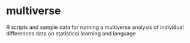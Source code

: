 # multiverse
R scripts and sample data for running a multiverse analysis of individual differences data on statistical learning and language
